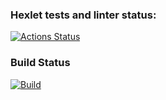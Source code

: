 ### Hexlet tests and linter status:
[![Actions Status](https://github.com/grozwalker/devops-for-programmers-project-lvl1/workflows/hexlet-check/badge.svg)](https://github.com/grozwalker/devops-for-programmers-project-lvl1/actions)

### Build Status
[![Build](https://github.com/grozwalker/devops-for-programmers-project-lvl1/actions/workflows/push.yml/badge.svg)](https://github.com/grozwalker/devops-for-programmers-project-lvl1/actions/workflows/push.yml)
